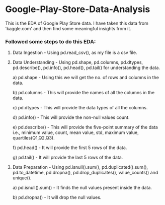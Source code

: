 # Google-Play-Store-Data-Analysis
This is the EDA of Google Play Store data.
I have taken this data from 'kaggle.com' and then find some meaningful insights from it.

### Followed some steps to do this EDA:

1) Data Ingestion - Using pd.read_csv(), as my file is a csv file.

2) Data Understanding - Using pd.shape, pd.columns, pd.dtypes, pd.describe(), pd.info(), pd.head(), pd.tail() for understanding the data.

   a) pd.shape - Using this we will get the no. of rows and columns in the data.

   b) pd.columns - This will provide the names of all the columns in the data.

   c) pd.dtypes - This will provide the data types of all the columns.

   d) pd.info() - This will provide the non-null values count.

   e) pd.describe() - This will provide the five-point summary of the data i.e., minimum value, count, mean value, std,
   maximum value, quartiles(Q1,Q2,Q3).

   f) pd.head() - It will provide the first 5 rows of the data.

   g) pd.tail() - It will provide the last 5 rows of the data.

4) Data Preparation - Using pd.isnull().sum(), pd.duplicated().sum(), pd.to_datetime, pd.dropna(), pd.drop_duplicates(), value_counts() and unique().

   a) pd.isnull().sum() - It finds the null values present inside the data.

   b) pd.dropna() - It will drop the null values.
